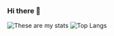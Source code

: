 ### Hi there 👋

![These are my stats](https://github-readme-stats.vercel.app/api?username=eatenpancreas&show_icons=true&theme=rose)
![Top Langs](https://github-readme-stats.vercel.app/api/top-langs/?username=eatenpancreas&layout=donut-vertical&theme=rose)

<!--
**eatenpancreas/eatenpancreas** is a ✨ _special_ ✨ repository because its `README.md` (this file) appears on your GitHub profile.

Here are some ideas to get you started:

- 🔭 I’m currently working on ...
- 🌱 I’m currently learning ...
- 👯 I’m looking to collaborate on ...
- 🤔 I’m looking for help with ...
- 💬 Ask me about ...
- 📫 How to reach me: ...
- 😄 Pronouns: ...
- ⚡ Fun fact: ...
-->
